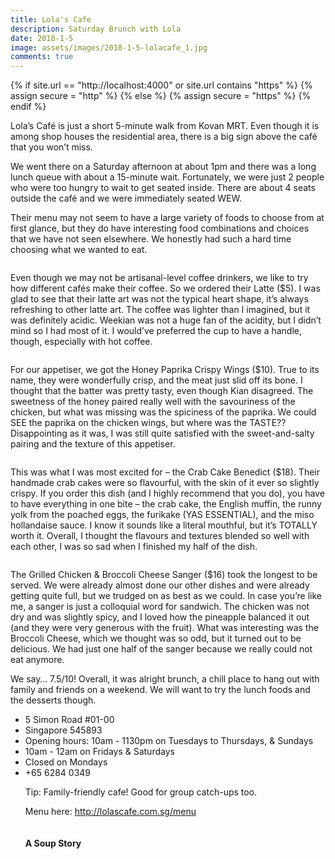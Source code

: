 ```yaml
---
title: Lola's Cafe
description: Saturday Brunch with Lola
date: 2018-1-5
image: assets/images/2018-1-5-lolacafe_1.jpg
comments: true
---
```


{% if site.url == "http://localhost:4000" or site.url contains "https" %}
	{% assign secure = "http" %}
{% else %}
	{% assign secure = "https" %}
{% endif %}

Lola’s Café is just a short 5-minute walk from Kovan MRT. Even though it is among shop houses the residential area, there is a big sign above the café that you won’t miss.

We went there on a Saturday afternoon at about 1pm and there was a long lunch queue with about a 15-minute wait. Fortunately, we were just 2 people who were too hungry to wait to get seated inside. There are about 4 seats outside the café and we were immediately seated WEW. 

Their menu may not seem to have a large variety of foods to choose from at first glance, but they do have interesting food combinations and choices that we have not seen elsewhere. We honestly had such a hard time choosing what we wanted to eat.
<!--excerpt-->
<div class="image main post"><img src="{{ 'assets/images/2018-1-5-lolacafe_2.jpg' | absolute_url | replace: "http", secure}}" alt="" /></div>

Even though we may not be artisanal-level coffee drinkers, we like to try how different cafés make their coffee. So we ordered their <span class="dish">Latte ($5)</span>. I was glad to see that their latte art was not the typical heart shape, it’s always refreshing to other latte art. The coffee was lighter than I imagined, but it was definitely acidic. Weekian was not a huge fan of the acidity, but I didn’t mind so I had most of it. I would’ve preferred the cup to have a handle, though, especially with hot coffee.

<div class="image main post"><img src="{{ 'assets/images/2018-1-5-lolacafe_3.jpg' | absolute_url | replace: "http", secure}}" alt="" /></div>

For our appetiser, we got the <span class="dish">Honey Paprika Crispy Wings ($10)</span>. True to its name, they were wonderfully crisp, and the meat just slid off its bone. I thought that the batter was pretty tasty, even though Kian disagreed. The sweetness of the honey paired really well with the savouriness of the chicken, but what was missing was the spiciness of the paprika. We could SEE the paprika on the chicken wings, but where was the TASTE?? Disappointing as it was, I was still quite satisfied with the sweet-and-salty pairing and the texture of this appetiser.

<div class="image main post"><img src="{{ 'assets/images/2018-1-5-lolacafe_4.jpg' | absolute_url | replace: "http", secure}}" alt="" /></div>

This was what I was most excited for – the <span class="dish">Crab Cake Benedict ($18)</span>. Their handmade crab cakes were so flavourful, with the skin of it ever so slightly crispy. If you order this dish (and I highly recommend that you do), you have to have everything in one bite – the crab cake, the English muffin, the runny yolk from the poached eggs, the furikake (YAS ESSENTIAL), and the miso hollandaise sauce. I know it sounds like a literal mouthful, but it’s TOTALLY worth it. Overall, I thought the flavours and textures blended so well with each other, I was so sad when I finished my half of the dish.

<div class="image main post"><img src="{{ 'assets/images/2018-1-5-lolacafe_5.jpg' | absolute_url | replace: "http", secure}}" alt="" /></div>

The <span class="dish">Grilled Chicken & Broccoli Cheese Sanger ($16)</span> took the longest to be served. We were already almost done our other dishes and were already getting quite full, but we trudged on as best as we could. In case you’re like me, a sanger is just a colloquial word for sandwich. The chicken was not dry and was slightly spicy, and I loved how the pineapple balanced it out (and they were very generous with the fruit). What was interesting was the Broccoli Cheese, which we thought was so odd, but it turned out to be delicious. We had just one half of the sanger because we really could not eat anymore.

We say… <span class="rating">7.5/10!</span> Overall, it was alright brunch, a chill place to hang out with family and friends on a weekend. We will want to try the lunch foods and the desserts though.

<div class="address">
<ul class="details">
<li>5 Simon Road #01-00</li>
<li>Singapore 545893</li>
<li>Opening hours: 10am - 1130pm on Tuesdays to Thursdays, & Sundays</li>
<li>10am - 12am on Fridays & Saturdays</li>
<li>Closed on Mondays</li>
<li>+65 6284 0349</li>

Tip: Family-friendly cafe! Good for group catch-ups too.

Menu here: http://lolascafe.com.sg/menu

<div class="signoff">
<img src="{{'favicon.png' | absolute_url | replace: "http", secure}}" alt="">
<h4>A Soup Story</h4>
</div>
